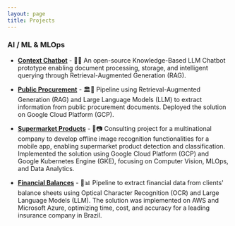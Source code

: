 ```yaml
---
layout: page
title: Projects
---
```


### AI / ML & MLOps

- **[Context Chatbot](context-chatbot)** - 🤖📄 An open-source Knowledge-Based LLM Chatbot prototype enabling document processing, storage, and intelligent querying through Retrieval-Augmented Generation (RAG).

- **[Public Procurement](public-procurement)** - 🏛️📝 Pipeline using Retrieval-Augmented Generation (RAG) and Large Language Models (LLM) to extract information from public procurement documents. Deployed the solution on Google Cloud Platform (GCP).

- **[Supermarket Products](supermarket-products)** - 🛒📷 Consulting project for a multinational company to develop offline image recognition functionalities for a mobile app, enabling supermarket product detection and classification. Implemented the solution using Google Cloud Platform (GCP) and Google Kubernetes Engine (GKE), focusing on Computer Vision, MLOps, and Data Analytics.

- **[Financial Balances](financial-balances)** - 💼📊 Pipeline to extract financial data from clients' balance sheets using Optical Character Recognition (OCR) and Large Language Models (LLM). The solution was implemented on AWS and Microsoft Azure, optimizing time, cost, and accuracy for a leading insurance company in Brazil.


